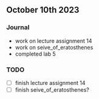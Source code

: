 ## October 10th 2023

### Journal

- work on lecture assignment 14
- work on seive_of_eratosthenes
- completed lab 5

### TODO

- [ ] finish lecture assignment 14
- [ ] finish seive_of_eratosthenes?
